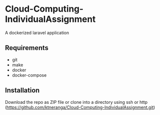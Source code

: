# Cloud-Computing-IndividualAssignment
A dockerized laravel application
## Requirements
* git
* make
* docker
* docker-compose
## Installation
Download the repo as ZIP file or clone into a directory using ssh or http (https://github.com/ktneranga/Cloud-Computing-IndividualAssignment.git)
